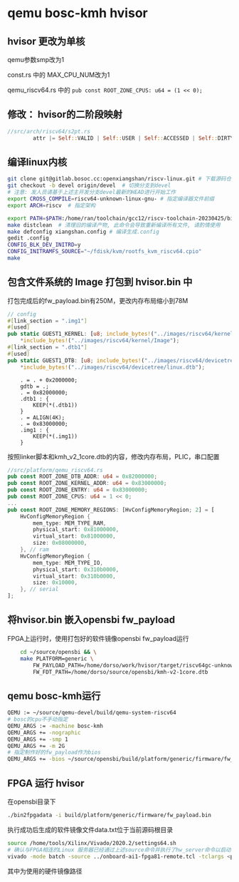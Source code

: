 #  qemu bosc-kmh hvisor
## hvisor 更改为单核
qemu参数smp改为1

const.rs 中的 MAX_CPU_NUM改为1

qemu_riscv64.rs 中的 
```pub const ROOT_ZONE_CPUS: u64 = (1 << 0);```

## 修改： hvisor的二阶段映射
```rs
//src/arch/riscv64/s2pt.rs
        attr |= Self::VALID | Self::USER | Self::ACCESSED | Self::DIRTY;//stage 2 page table must user
```

## 编译linux内核

```bash
git clone git@gitlab.bosoc.cc:openxiangshan/riscv-linux.git	# 下载源码仓库
git checkout -b devel origin/devel	# 切换分支到devel
# 注意: 发人员请基于上述主开发分支devel最新的HEAD进行开始工作
export CROSS_COMPILE=riscv64-unknown-linux-gnu-	# 指定编译器文件前缀
export ARCH=riscv  # 指定架构

export PATH=$PATH:/home/ran/toolchain/gcc12/riscv-toolchain-20230425/bin # 工具链路径  
make distclean	# 清理旧的编译产物, 此命令会导致重新编译所有文件, 请酌情使用
make defconfig xiangshan.config # 编译生成.config
gedit .config
CONFIG_BLK_DEV_INITRD=y
CONFIG_INITRAMFS_SOURCE="~/fdisk/kvm/rootfs_kvm_riscv64.cpio"
make
```
## 包含文件系统的 Image 打包到 hvisor.bin 中​
打包完成后的fw_payload.bin有250M，更改内存布局缩小到78M
```rs
// config
#[link_section = ".img1"]
#[used]
pub static GUEST1_KERNEL: [u8; include_bytes!("../images/riscv64/kernel/Image").len()] =
    *include_bytes!("../images/riscv64/kernel/Image");
#[link_section = ".dtb1"]
#[used]
pub static GUEST1_DTB: [u8; include_bytes!("../images/riscv64/devicetree/linux.dtb").len()] =
    *include_bytes!("../images/riscv64/devicetree/linux.dtb");
```
```ld
    . = . + 0x2000000;
    gdtb = .;
    . = 0x82000000;
    .dtb1 : {
        KEEP(*(.dtb1))
    }
    . = ALIGN(4K);
    . = 0x83000000;
    .img1 : {
        KEEP(*(.img1))
    }
```
按照linker脚本和kmh_v2_1core.dtb的内容，修改内存布局，PLIC，串口配置
```rs
//src/platform/qemu_riscv64.rs
pub const ROOT_ZONE_DTB_ADDR: u64 = 0x82000000;
pub const ROOT_ZONE_KERNEL_ADDR: u64 = 0x83000000;
pub const ROOT_ZONE_ENTRY: u64 = 0x83000000;
pub const ROOT_ZONE_CPUS: u64 = 1 << 0;
...
pub const ROOT_ZONE_MEMORY_REGIONS: [HvConfigMemoryRegion; 2] = [
    HvConfigMemoryRegion {
        mem_type: MEM_TYPE_RAM,
        physical_start: 0x81000000,
        virtual_start: 0x81000000,
        size: 0x08000000,
    }, // ram
    HvConfigMemoryRegion {
        mem_type: MEM_TYPE_IO,
        physical_start: 0x310b0000,
        virtual_start: 0x310b0000,
        size: 0x10000,
    }, // serial
];
```


## 将hvisor.bin 嵌入opensbi fw_payload
FPGA上运行时，使用打包好的软件镜像opensbi fw_payload运行
```bash
	cd ~/source/opensbi && \
	make PLATFORM=generic \
    	FW_PAYLOAD_PATH=/home/dorso/work/hvisor/target/riscv64gc-unknown-none-elf/debug/hvisor.bin \
		FW_FDT_PATH=/home/dorso/source/opensbi/kmh-v2-1core.dtb
```

## qemu bosc-kmh运行
```bash
QEMU := ~/source/qemu-devel/build/qemu-system-riscv64
# bosc的cpu不手动指定
QEMU_ARGS := -machine bosc-kmh
QEMU_ARGS += -nographic
QEMU_ARGS += -smp 1
QEMU_ARGS += -m 2G
# 指定制作好的fw_payload作为bios
QEMU_ARGS += -bios ~/source/opensbi/build/platform/generic/firmware/fw_payload.elf
```
## FPGA 运行 hvisor
在opensbi目录下
```bash
./bin2fpgadata -i build/platform/generic/firmware/fw_payload.bin
```
执行成功后生成的软件镜像文件data.txt位于当前源码根目录

```bash
source /home/tools/Xilinx/Vivado/2020.2/settings64.sh
# 确认与FPGA相连的Linux 服务器已经通过上述source命令并执行了hw_server命令以启动相关服务, 然后本x86_64 Linux 电脑将使用下述命令中tcl脚本与后台服务器建立通信
vivado -mode batch -source ../onboard-ai1-fpga81-remote.tcl -tclargs <path to bitstream files>/  ./data.txt
```
其中<path to bitstream files>为使用的硬件镜像路径
